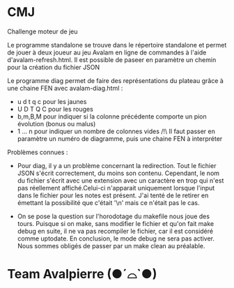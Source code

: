 # CMJ
Challenge moteur de jeu

Le programme standalone se trouve dans le répertoire standalone et permet de jouer à deux joueur au jeu Avalam en ligne de commandes à l'aide d'avalam-refresh.html. Il est possible de paseer en paramètre un chemin pour la création du fichier JSON

Le programme diag permet de faire des représentations du plateau grâce à une chaine FEN avec avalam-diag.html :
- u d t q c pour les jaunes
- U D T Q C pour les rouges
- b,m,B,M pour indiquer si la colonne précédente comporte un pion évolution (bonus ou malus) 
- 1 … n pour indiquer un nombre de colonnes vides
/!\ Il faut passer en paramètre un numéro de diagramme, puis une chaine FEN à interpréter

Problèmes connues :

- Pour diag, il y a un problème concernant la redirection. Tout le fichier JSON s'écrit correctement, du moins son contenu. Cependant, le nom du fichier s'écrit avec une extension avec un caractère en trop qui n'est pas réellement affiché.Celui-ci n'apparait uniquement lorsque l'input dans le fichier pour les notes est présent. J'ai tenté de le retirer en émettant la possibilité que c'était '\n' mais ce n'était pas le cas.

- On se pose la question sur l'horodotage du makefile nous joue des tours. Puisque si on make, sans modifier le fichier
 et qu'on fait make debug en suite, il ne va pas recompiler le fichier, car il est considéré comme uptodate. En conclusion, le mode debug ne sera pas activer. Nous sommes obligés de passer par un make clean au préalable.


# Team Avalpierre (●´⌓`●)
